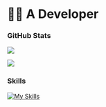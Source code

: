 # 🧑‍💻 A Developer 
<h3>GitHub Stats</h3>

[![](https://github-readme-stats.vercel.app/api/wakatime?username=TheBjoRedCraft)](https://github.com/TheBjoRedCraft)

[![](https://nirzak-streak-stats.vercel.app/?user=thebjoredcraft&theme=tokyonight)](https://github.com/thebjoredcraft)

<h3>Skills</h3>

[![My Skills](https://skillicons.dev/icons?i=java,kotlin,github,gitlab,gradle,maven,idea,vscode,md&theme=dark)](https://skillicons.dev)
